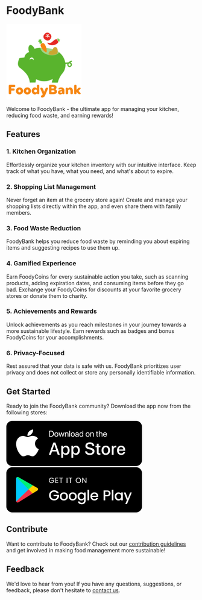 # FoodyBank

<img src="/assets/minilogo.png" alt="FoodyBank Logo" width="200"/>

Welcome to FoodyBank - the ultimate app for managing your kitchen, reducing food waste, and earning rewards!

## Features

### 1. Kitchen Organization
Effortlessly organize your kitchen inventory with our intuitive interface. Keep track of what you have, what you need, and what's about to expire.

### 2. Shopping List Management
Never forget an item at the grocery store again! Create and manage your shopping lists directly within the app, and even share them with family members.

### 3. Food Waste Reduction
FoodyBank helps you reduce food waste by reminding you about expiring items and suggesting recipes to use them up.

### 4. Gamified Experience
Earn FoodyCoins for every sustainable action you take, such as scanning products, adding expiration dates, and consuming items before they go bad. Exchange your FoodyCoins for discounts at your favorite grocery stores or donate them to charity.

### 5. Achievements and Rewards
Unlock achievements as you reach milestones in your journey towards a more sustainable lifestyle. Earn rewards such as badges and bonus FoodyCoins for your accomplishments.

### 6. Privacy-Focused
Rest assured that your data is safe with us. FoodyBank prioritizes user privacy and does not collect or store any personally identifiable information.

## Get Started
Ready to join the FoodyBank community? Download the app now from the following stores:

[![Get it on App Store](/assets/app_store_badge.png)](https://apps.apple.com/ch/app/foodybank/id6444481516)
[![Get it on Google Play](/assets/google_play_badge.png)](https://play.google.com/store/apps/details?id=com.foodybank&pli=1)

## Contribute
Want to contribute to FoodyBank? Check out our [contribution guidelines](contributing.md) and get involved in making food management more sustainable!

## Feedback
We'd love to hear from you! If you have any questions, suggestions, or feedback, please don't hesitate to [contact us](mailto:info@foodybank.com).
